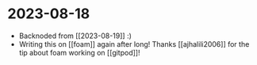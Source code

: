 # 2023-08-18

- Backnoded from [[2023-08-19]] :)
- Writing this on [[foam]] again after long! Thanks [[ajhalili2006]] for the tip about foam working on [[gitpod]]!